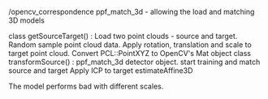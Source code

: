 /opencv_correspondence
ppf_match_3d - allowing the load and matching 3D models

class getSourceTarget() :
	Load two point clouds - source and target.
	Random sample point cloud data.
	Apply rotation, translation and scale to target point cloud.
	Convert PCL::PointXYZ to OpenCV's Mat object
class transformSource() :
	ppf_match_3d detector object.
	start training and match source and target
	Apply ICP to target
	estimateAffine3D

The model performs bad with different scales.
